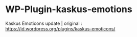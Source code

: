 # WP-Plugin-kaskus-emotions
Kaskus Emoticons update | original : https://id.wordpress.org/plugins/kaskus-emoticons/
